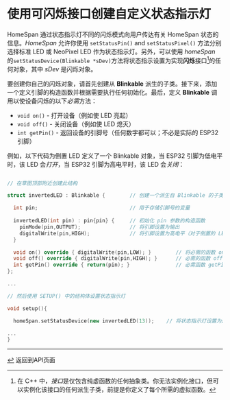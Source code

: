 <!--   原文时间：2023.7.3,翻译时间：2024.5.6，校对时间：2024.6.26  -->

# 使用可闪烁接口创建自定义状态指示灯

HomeSpan 通过状态指示灯不同的闪烁模式向用户传达有关 HomeSpan 状态的信息。*HomeSpan* 允许你使用 `setStatusPin()` and `setStatusPixel()` 方法分别选择标准 LED 或 NeoPixel LED 作为状态指示灯。另外，可以使用 *homeSpan* 的`setStatusDevice(Blinkable *sDev)`方法将状态指示设置为实现**闪烁**接口[^1]的任何对象，其中 *sDev*  是闪烁对象。

要创建你自己的闪烁对象，请首先创建从 **Blinkable** 派生的子类。接下来，添加一个定义引脚的构造函数并根据需要执行任何初始化。最后，定义 **Blinkable** 调用以使设备闪烁的以下*必需*方法：


* `void on()` - 打开设备（例如使 LED 亮起）
* `void off()` - 关闭设备（例如使 LED 熄灭）
* `int getPin()` - 返回设备的引脚号（任何数字都可以；不必是实际的 ESP32 引脚）


例如，以下代码为倒置 LED 定义了一个 Blinkable 对象，当 ESP32 引脚为低电平时，该 LED 会*打开*，当 ESP32 引脚为高电平时，该 LED 会*关闭*：

```C++

// 在草图顶部附近创建此结构

struct invertedLED : Blinkable {        // 创建一个派生自 Blinkable 的子类

  int pin;                              // 用于存储引脚号的变量
  
  invertedLED(int pin) : pin{pin} {     // 初始化 pin 参数的构造函数
    pinMode(pin,OUTPUT);                // 将引脚设置为输出
    digitalWrite(pin,HIGH);             // 将引脚设置为高电平（对于倒置的 LED，该引脚处于关闭状态）
  }

  void on() override { digitalWrite(pin,LOW); }        // 将必需的函数 on() - 将引脚设置为低电平
  void off() override { digitalWrite(pin,HIGH); }      // 必需的函数 off() - 将引脚设置为高电平
  int getPin() override { return(pin); }               // 必需函数 getPin() - 返回引脚号
};

...

// 然后使用 SETUP() 中的结构体设置状态指示灯

void setup(){

  homeSpan.setStatusDevice(new invertedLED(13));    // 将状态指示灯设置为连接到引脚 13 的新的可闪烁设备

...
}
```

[^1]: 在 C++ 中，*接口*是仅包含纯虚函数的任何抽象类。你无法实例化接口，但可以实例化该接口的任何派生子类，前提是你定义了每个所需的虚拟函数。

---

[↩️](Reference.md) 返回到API页面
